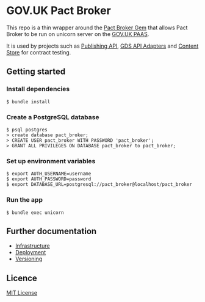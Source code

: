# GOV.UK Pact Broker

This repo is a thin wrapper around the [Pact Broker Gem][pact-broker-gem] that
allows Pact Broker to be run on unicorn server on the
[GOV.UK PAAS][government-paas].

It is used by projects such as [Publishing API][publishing-api],
[GDS API Adapters][gds-api-adapters] and [Content Store][content-store] for
contract testing.

## Getting started

### Install dependencies

```
$ bundle install
```

### Create a PostgreSQL database

```
$ psql postgres
> create database pact_broker;
> CREATE USER pact_broker WITH PASSWORD 'pact_broker';
> GRANT ALL PRIVILEGES ON DATABASE pact_broker to pact_broker;
```

### Set up environment variables

```
$ export AUTH_USERNAME=username
$ export AUTH_PASSWORD=password
$ export DATABASE_URL=postgresql://pact_broker@localhost/pact_broker
```

### Run the app

```
$ bundle exec unicorn
```

## Further documentation

- [Infrastructure](docs/infrastructure.md)
- [Deployment](docs/deployment.md)
- [Versioning](docs/versioning.md)

[pact-broker-gem]: https://github.com/bethesque/pact_broker
[government-paas]: https://docs.cloud.service.gov.uk/
[publishing-api]: https://github.com/alphagov/publishing-api
[gds-api-adapters]: https://github.com/alphagov/gds-api-adapters
[content-store]: https://github.com/alphagov/content-store

## Licence

[MIT License](LICENCE)
